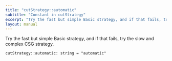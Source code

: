 ```yaml
---
title: "cutStrategy::automatic"
subtitle: "Constant in cutStrategy"
excerpt: "Try the fast but simple Basic strategy, and if that fails, try the slow and complex CSG strategy."
layout: manual
---
```


Try the fast but simple Basic strategy, and if that fails, try the slow and complex CSG strategy.

```kcl
cutStrategy::automatic: string = "automatic"
```




